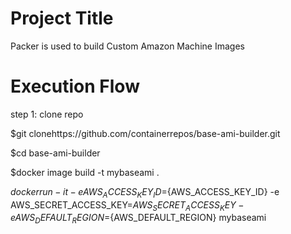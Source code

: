 Project Title
================
Packer is used to build Custom Amazon Machine Images

Execution Flow
===========================

step 1: clone repo

$git clonehttps://github.com/containerrepos/base-ami-builder.git

$cd base-ami-builder

$docker image build -t mybaseami .

$docker run -it -e AWS_ACCESS_KEY_ID=${AWS_ACCESS_KEY_ID} -e  AWS_SECRET_ACCESS_KEY=${AWS_SECRET_ACCESS_KEY}  -e AWS_DEFAULT_REGION=${AWS_DEFAULT_REGION} mybaseami

